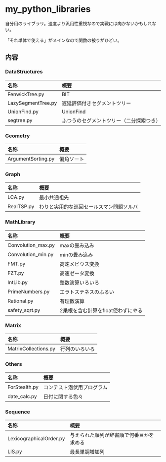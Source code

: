 # my_python_libraries
自分用のライブラリ。速度より汎用性重視なので実戦には向かないかもしれない。

「それ単体で使える」がメインなので関数の被りがひどい。

## 内容
### DataStructures
|名称|概要|
|:--|:--|
|FenwickTree.py|BIT|
|LazySegmentTree.py|遅延評価付きセグメントツリー|
|UnionFind.py|UnionFind|
|segtree.py|ふつうのセグメントツリー（二分探索つき）|

### Geometry
|名称|概要|
|:--|:--|
|ArgumentSorting.py|偏角ソート|

### Graph
|名称|概要|
|:--|:--|
|LCA.py|最小共通祖先|
|RealTSP.py|わりと実用的な巡回セールスマン問題ソルバ|

### MathLibrary
|名称|概要|
|:--|:--|
|Convolution_max.py|maxの畳み込み|
|Convolution_min.py|minの畳み込み|
|FMT.py|高速メビウス変換|
|FZT.py|高速ゼータ変換|
|IntLib.py|整数演算いろいろ|
|PrimeNumbers.py|エラトステネスのふるい|
|Rational.py|有理数演算|
|safety_sqrt.py|2乗根を含む計算をfloat使わずにやる|

### Matrix
|名称|概要|
|:--|:--|
|MatrixCollections.py|行列のいろいろ|

### Others
|名称|概要|
|:--|:--|
|ForStealth.py|コンテスト潜伏用プログラム|
|date_calc.py|日付に関する色々|

### Sequence
|名称|概要|
|:--|:--|
|LexicographicalOrder.py|与えられた順列が辞書順で何番目かを求める|
|LIS.py|最長単調増加列|
